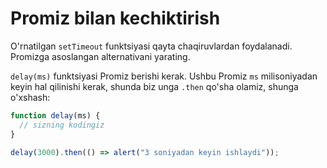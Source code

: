 # Promiz bilan kechiktirish

O'rnatilgan `setTimeout` funktsiyasi qayta chaqiruvlardan foydalanadi. Promizga asoslangan alternativani yarating.

`delay(ms)` funktsiyasi Promiz berishi kerak. Ushbu Promiz `ms` milisoniyadan keyin hal qilinishi kerak, shunda biz unga `.then` qo'sha olamiz, shunga o'xshash:

```js
function delay(ms) {
  // sizning kodingiz
}

delay(3000).then(() => alert("3 soniyadan keyin ishlaydi"));
```
